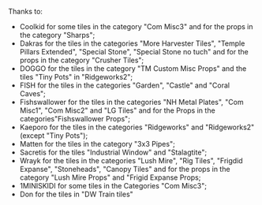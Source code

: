 Thanks to:
- Coolkid for some tiles in the category "Com Misc3" and for the props in the category "Sharps";
- Dakras for the tiles in the categories "More Harvester Tiles", "Temple Pillars Extended", "Special Stone", "Special Stone no tuch" and for the props in the category "Crusher Tiles";
- DOGGO for the tiles in the category "TM Custom Misc Props" and the tiles "Tiny Pots" in "Ridgeworks2";
- FISH for the tiles in the categories "Garden", "Castle" and "Coral Caves";
- Fishswallower for the tiles in the categories "NH Metal Plates", "Com Misc1", "Com Misc2" and "LG Tiles" and for the Props in the categories"Fishswallower Props";
- Kaeporo for the tiles in the categories "Ridgeworks" and "Ridgeworks2" (except "Tiny Pots");
- Matten for the tiles in the category "3x3 Pipes";
- Sacretis for the tiles "Industrial Window" and "Stalagtite";
- Wrayk for the tiles in the categories "Lush Mire", "Rig Tiles", "Frigdid Expanse", "Stoneheads", "Canopy Tiles" and for the props in the category "Lush Mire Props" and "Frigid Expanse Props;
- 1MINISKIDI for some tiles in the Categories "Com Misc3";
- Don for the tiles in "DW Train tiles"